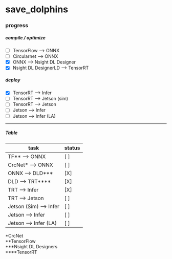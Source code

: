 # save_dolphins

### progress

##### compile / optimize
* [ ] TensorFlow --> ONNX
* [ ] Circularnet --> ONNX
* [X] ONNX --> Nsight DL Designer
* [X] Nsight DL DesignerLD --> TensorRT

##### deploy
* [X] TensorRT --> Infer
* [ ] TensorRT --> Jetson (sim)
* [ ] TensorRT --> Jetson 
* [ ] Jetson --> Infer
* [ ] Jetson --> Infer (LA)

---

##### Table
| task                   | status  |
| --------               | ------- |
| TF** --> ONNX          |  [ ]    |
| CrcNet*  --> ONNX      |  [ ]    |
| ONNX --> DLD***        |  [X]    |
| DLD --> TRT****        |  [X]    |
| TRT --> Infer          |  [X]    |
| TRT --> Jetson         |  [ ]    |
| Jetson (Sim) --> Infer |  [ ]    |
| Jetson --> Infer       |  [ ]    |
| Jetson --> Infer (LA)  |  [ ]    |



*CrcNet  
**TensorFlow  
***Nsight DL Designers  
****TensorRT  
